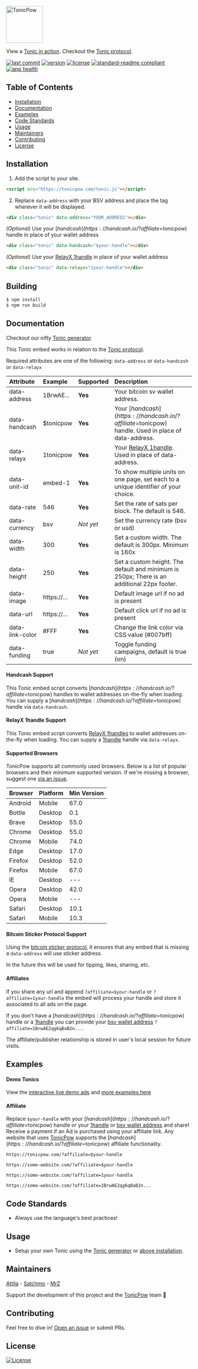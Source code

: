 <img src="https://github.com/tonicpow/embed/blob/master/images/tonicpow-logo.png" height="100" alt="TonicPow">

View a [Tonic in action](https://tonicpow.com/?affiliate=$tonicpow). Checkout the [Tonic protocol](/PROTOCOL.md).

[![last commit](https://img.shields.io/github/last-commit/tonicpow/embed.svg?style=flat)](https://github.com/tonicpow/embed/commits/master)
[![version](https://img.shields.io/github/release-pre/tonicpow/embed.svg?style=flat)](https://github.com/tonicpow/embed/releases)
[![license](https://img.shields.io/badge/license-Open%20BSV-brightgreen.svg?style=flat)](/LICENSE)
[![standard-readme compliant](https://img.shields.io/badge/standard--readme-OK-green.svg?style=flat)](https://github.com/RichardLitt/standard-readme)
[![app health](https://img.shields.io/website-up-down-green-red/https/faucet.allaboard.cash.svg?label=status)](https://tonicpow.com/?affiliate=$tonicpow)

## Table of Contents
- [Installation](#installation)
- [Documentation](#documentation)
- [Examples](#examples)
- [Code Standards](#code-standards)
- [Usage](#usage)
- [Maintainers](#maintainers)
- [Contributing](#contributing)
- [License](#license)

## Installation
1. Add the script to your site.
```html
<script src="https://tonicpow.com/tonic.js"></script>
```

2. Replace `data-address` with your BSV address and place the tag wherever it will be displayed.
```html
<div class="tonic" data-address="YOUR_ADDRESS"></div>
```

_(Optional)_ Use your [$handcash](https://handcash.io/?affiliate=$tonicpow) handle in place of your wallet address
```html
<div class="tonic" data-handcash="$your-handle"></div>
``` 

_(Optional)_ Use your [RelayX 1handle](https://relayx.io/?affiliate=$tonicpow) in place of your wallet address
```html
<div class="tonic" data-relayx="1your-handle"></div>
``` 

## Building
```bash
$ npm install
$ npm run build
```

## Documentation
Checkout our nifty [Tonic generator](https://tonicpow.com/?affiliate=$tonicpow).

This Tonic embed works in relation to the [Tonic protocol](/PROTOCOL.md).

Required attributes are one of the following: `data-address` or `data-handcash` or `data-relayx`

|Attribute |Example |Supported |Description |
|:---|:---|:---|:---|
|data-address|1BrwAE...|**Yes**|Your bitcoin sv wallet address.|
|data-handcash|$tonicpow|**Yes**|Your [$handcash](https://handcash.io/?affiliate=$tonicpow) handle. Used in place of data-address. |
|data-relayx|1tonicpow|**Yes**|Your [RelayX 1handle](https://relayx.io/?affiliate=$tonicpow). Used in place of data-address. |
|data-unit-id|embed-1|**Yes**|To show multiple units on one page, set each to a unique identifier of your choice.|
|data-rate|546|**Yes**|Set the rate of sats per block. The default is 546.|
|data-currency|bsv|_Not yet_|Set the currency rate (bsv or usd)|
|data-width|300|**Yes**|Set a custom width. The default is 300px. Minimum is 160x|
|data-height|250|**Yes**|Set a custom height. The default and minimum is 250px; There is an additional 22px footer.|
|data-image|https://...|**Yes**|Default image url if no ad is present||
|data-url|https://...|**Yes**|Default click url if no ad is present||
|data-link-color|#FFF|**Yes**|Change the link color via CSS value (#007bff)|
|data-funding|true|_Not yet_|Toggle funding campaigns, default is true (on)|

#### Handcash Support
This Tonic embed script converts [$handcash](https://handcash.io/?affiliate=$tonicpow) handles to wallet addresses on-the-fly when loading.
You can supply a [$handcash](https://handcash.io/?affiliate=$tonicpow) handle via `data-handcash`.

#### RelayX 1handle Support
This Tonic embed script converts [RelayX 1handles](https://relayx.io/?affiliate=$tonicpow) to wallet addresses on-the-fly when loading.
You can supply a [1handle](https://relayx.io/?affiliate=$tonicpow) handle via `data-relayx`.

#### Supported Browsers
TonicPow supports all commonly used browsers. Below is a list of popular browsers and their minimum supported version.
If we're missing a browser, suggest one [via an issue](https://github.com/tonicpow/embed/issues/new).

|Browser |Platform |Min Version |
|:---|:---|:---|
|Android|Mobile|67.0|
|Bottle|Desktop|0.1|
|Brave|Desktop|55.0|
|Chrome|Desktop|55.0|
|Chrome|Mobile|74.0|
|Edge|Desktop|17.0|
|Firefox|Desktop|52.0|
|Firefox|Mobile|67.0|
|IE|Desktop|---|
|Opera|Desktop|42.0|
|Opera|Mobile|---|
|Safari|Desktop|10.1|
|Safari|Mobile|10.3|


#### Bitcoin Sticker Protocol Support
Using the [bitcoin sticker protocol](https://sticker.planaria.network/?affiliate=$tonicpow), it ensures that any embed that is missing a `data-address` will use sticker address.

In the future this will be used for tipping, likes, sharing, etc.

#### Affiliates
If you share any url and append `?affiliate=$your-handle` or `?affiliate=1your-handle` the embed will process your handle and store it associated to all ads on the page.

If you don't have a [$handcash](https://handcash.io/?affiliate=$tonicpow) handle or a [1handle](https://relayx.io/?affiliate=$tonicpow) you can provide your [bsv wallet address](https://en.bitcoin.it/wiki/Address)  `?affiliate=1BrwAE2qg6qBaB2n...`. 

The affiliate/publisher relationship is stored in user's local session for future visits. 


## Examples

#### Demo Tonics
View the [interactive live demo ads](https://tonicpow.com/?affiliate=$tonicpow) and [more examples here](/example.html)

#### Affiliate
Replace `$your-handle` with your [$handcash](https://handcash.io/?affiliate=$tonicpow) handle or your [1handle](https://relayx.io/?affiliate=$tonicpow) or [bsv wallet address](https://en.bitcoin.it/wiki/Address) and share!
Receive a payment if an Ad is purchased using your affiliate link. Any website that uses [TonicPow](https://tonicpow.com/?affiliate=$tonicpow) supports the [$handcash](https://handcash.io/?affiliate=$tonicpow) affiliate functionality.
```
https://tonicpow.com/?affiliate=$your-handle

https://some-website.com/?affiliate=$your-handle 

https://some-website.com/?affiliate=1your-handle

https://some-website.com/?affiliate=1BrwAE2qg6qBaB2n...
```

## Code Standards
- Always use the language's best practices!

## Usage
- Setup your own Tonic using the [Tonic generator](https://tonicpow.com/?affiliate=$tonicpow) or [above installation](#installation).

## Maintainers
[Attila](https://github.com/attilaaf?affiliate=$attila) - [Satchmo](https://github.com/rohenaz?affiliate=$satchmo) - [MrZ](https://github.com/mrz1836?affiliate=$mr-z)

Support the development of this project and the [TonicPow](https://tonicpow.com/?affiliate=$tonicpow) team 🙏

## Contributing
Feel free to dive in! [Open an issue](https://github.com/tonicpow/embed/issues/new) or submit PRs.

## License
[![License](https://img.shields.io/badge/license-Open%20BSV-brightgreen.svg?style=flat)](/LICENSE)

